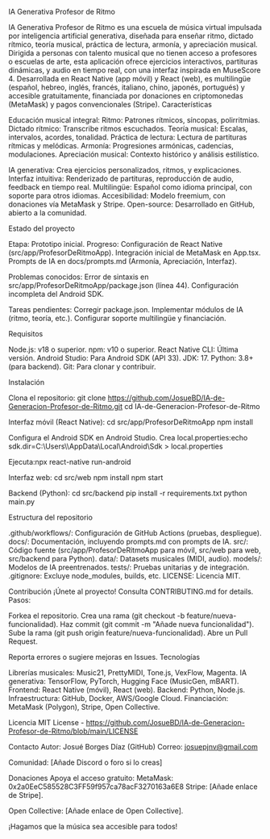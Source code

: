 IA Generativa Profesor de Ritmo
 
IA Generativa Profesor de Ritmo es una escuela de música virtual impulsada por inteligencia artificial generativa, diseñada para enseñar ritmo, dictado rítmico, teoría musical, práctica de lectura, armonía, y apreciación musical. Dirigida a personas con talento musical que no tienen acceso a profesores o escuelas de arte, esta aplicación ofrece ejercicios interactivos, partituras dinámicas, y audio en tiempo real, con una interfaz inspirada en MuseScore 4. Desarrollada en React Native (app móvil) y React (web), es multilingüe (español, hebreo, inglés, francés, italiano, chino, japonés, portugués) y accesible gratuitamente, financiada por donaciones en criptomonedas (MetaMask) y pagos convencionales (Stripe).
Características

Educación musical integral:
Ritmo: Patrones rítmicos, síncopas, polirritmias.
Dictado rítmico: Transcribe ritmos escuchados.
Teoría musical: Escalas, intervalos, acordes, tonalidad.
Práctica de lectura: Lectura de partituras rítmicas y melódicas.
Armonía: Progresiones armónicas, cadencias, modulaciones.
Apreciación musical: Contexto histórico y análisis estilístico.


IA generativa: Crea ejercicios personalizados, ritmos, y explicaciones.
Interfaz intuitiva: Renderizado de partituras, reproducción de audio, feedback en tiempo real.
Multilingüe: Español como idioma principal, con soporte para otros idiomas.
Accesibilidad: Modelo freemium, con donaciones vía MetaMask y Stripe.
Open-source: Desarrollado en GitHub, abierto a la comunidad.

Estado del proyecto

Etapa: Prototipo inicial.
Progreso:
Configuración de React Native (src/app/ProfesorDeRitmoApp).
Integración inicial de MetaMask en App.tsx.
Prompts de IA en docs/prompts.md (Armonía, Apreciación, Interfaz).


Problemas conocidos:
Error de sintaxis en src/app/ProfesorDeRitmoApp/package.json (línea 44).
Configuración incompleta del Android SDK.


Tareas pendientes:
Corregir package.json.
Implementar módulos de IA (ritmo, teoría, etc.).
Configurar soporte multilingüe y financiación.



Requisitos

Node.js: v18 o superior.
npm: v10 o superior.
React Native CLI: Última versión.
Android Studio: Para Android SDK (API 33).
JDK: 17.
Python: 3.8+ (para backend).
Git: Para clonar y contribuir.

Instalación

Clona el repositorio:
git clone https://github.com/JosueBD/IA-de-Generacion-Profesor-de-Ritmo.git
cd IA-de-Generacion-Profesor-de-Ritmo


Interfaz móvil (React Native):
cd src/app/ProfesorDeRitmoApp
npm install


Configura el Android SDK en Android Studio.
Crea local.properties:echo sdk.dir=C:\\Users\\<TuUsuario>\\AppData\\Local\\Android\\Sdk > local.properties


Ejecuta:npx react-native run-android




Interfaz web:
cd src/web
npm install
npm start


Backend (Python):
cd src/backend
pip install -r requirements.txt
python main.py



Estructura del repositorio

.github/workflows/: Configuración de GitHub Actions (pruebas, despliegue).
docs/: Documentación, incluyendo prompts.md con prompts de IA.
src/: Código fuente (src/app/ProfesorDeRitmoApp para móvil, src/web para web, src/backend para Python).
data/: Datasets musicales (MIDI, audio).
models/: Modelos de IA preentrenados.
tests/: Pruebas unitarias y de integración.
.gitignore: Excluye node_modules, builds, etc.
LICENSE: Licencia MIT.

Contribución
¡Únete al proyecto! Consulta CONTRIBUTING.md for details. Pasos:

Forkea el repositorio.
Crea una rama (git checkout -b feature/nueva-funcionalidad).
Haz commit (git commit -m "Añade nueva funcionalidad").
Sube la rama (git push origin feature/nueva-funcionalidad).
Abre un Pull Request.

Reporta errores o sugiere mejoras en Issues.
Tecnologías

Librerías musicales: Music21, PrettyMIDI, Tone.js, VexFlow, Magenta.
IA generativa: TensorFlow, PyTorch, Hugging Face (MusicGen, mBART).
Frontend: React Native (móvil), React (web).
Backend: Python, Node.js.
Infraestructura: GitHub, Docker, AWS/Google Cloud.
Financiación: MetaMask (Polygon), Stripe, Open Collective.

Licencia
MIT License - https://github.com/JosueBD/IA-de-Generacion-Profesor-de-Ritmo/blob/main/LICENSE

Contacto
Autor: Josué Borges Díaz (GitHub)
Correo: josuepjnv@gmail.com


Comunidad: [Añade Discord o foro si lo creas]

Donaciones
Apoya el acceso gratuito:
MetaMask: 0x2a0EeC585528C3FF59f957ca78acF3270163a6E8
Stripe: [Añade enlace de Stripe].

Open Collective: [Añade enlace de Open Collective].


¡Hagamos que la música sea accesible para todos!
